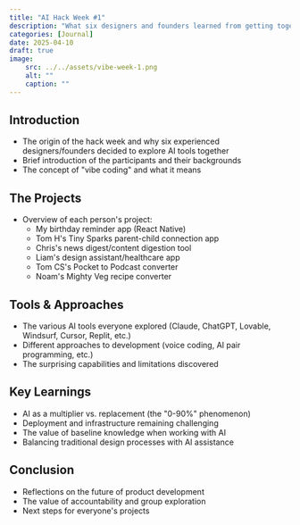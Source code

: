```yaml
---
title: "AI Hack Week #1"
description: "What six designers and founders learned from getting together to explore AI tools and build projects for a week"
categories: [Journal]
date: 2025-04-10
draft: true
image:
    src: ../../assets/vibe-week-1.png
    alt: ""
    caption: ""
---
```


## Introduction
- The origin of the hack week and why six experienced designers/founders decided to explore AI tools together
- Brief introduction of the participants and their backgrounds
- The concept of "vibe coding" and what it means

## The Projects
- Overview of each person's project:
  - My birthday reminder app (React Native)
  - Tom H's Tiny Sparks parent-child connection app
  - Chris's news digest/content digestion tool
  - Liam's design assistant/healthcare app
  - Tom CS's Pocket to Podcast converter
  - Noam's Mighty Veg recipe converter

## Tools & Approaches
- The various AI tools everyone explored (Claude, ChatGPT, Lovable, Windsurf, Cursor, Replit, etc.)
- Different approaches to development (voice coding, AI pair programming, etc.)
- The surprising capabilities and limitations discovered

## Key Learnings
- AI as a multiplier vs. replacement (the "0-90%" phenomenon)
- Deployment and infrastructure remaining challenging
- The value of baseline knowledge when working with AI
- Balancing traditional design processes with AI assistance

## Conclusion
- Reflections on the future of product development
- The value of accountability and group exploration
- Next steps for everyone's projects